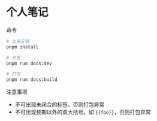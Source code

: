 # 个人笔记

命令

```bash
# 以来安装
pnpm install

# 开发
pnpm run docs:dev

# 打包
pnpm run docs:build
```

注意事项

- 不可出现未闭合的标签，否则打包异常
- 不可出现预期以外的双大括号，如 `{{foo}}`，否则打包异常
